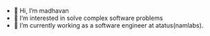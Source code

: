 - 👋 Hi, I’m madhavan
- 👀 I’m interested in solve complex software problems
- 🌱 I’m currently working as a software engineer at atatus(namlabs).

<!---
madhavan-21/madhavan-21 is a ✨ special ✨ repository because its `README.md` (this file) appears on your GitHub profile.
You can click the Preview link to take a look at your changes.
--->
